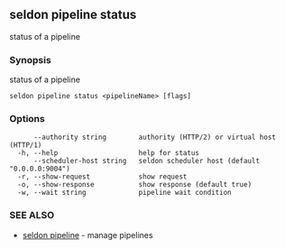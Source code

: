---
---

## seldon pipeline status

status of a pipeline

### Synopsis

status of a pipeline

```
seldon pipeline status <pipelineName> [flags]
```

### Options

```
      --authority string        authority (HTTP/2) or virtual host (HTTP/1)
  -h, --help                    help for status
      --scheduler-host string   seldon scheduler host (default "0.0.0.0:9004")
  -r, --show-request            show request
  -o, --show-response           show response (default true)
  -w, --wait string             pipeline wait condition
```

### SEE ALSO

* [seldon pipeline](seldon_pipeline.md)	 - manage pipelines

